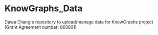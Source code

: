 # KnowGraphs_Data
Dawa Chang's repository to upload/manage data for KnowGraphs project (Grant Agreement number: 860801)
